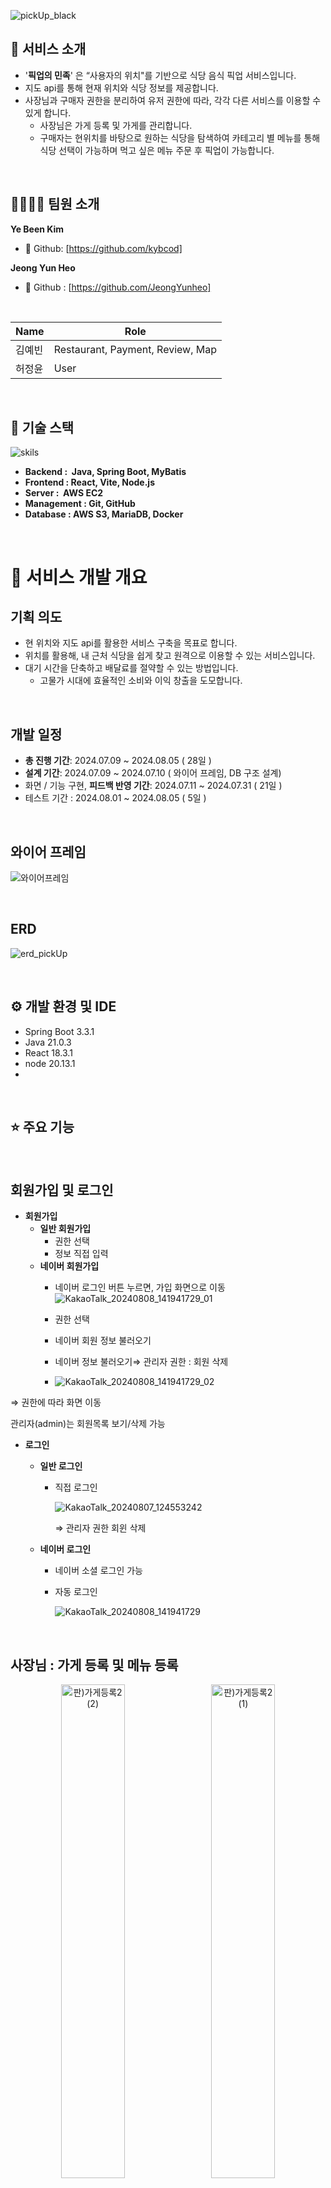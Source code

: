 ![pickUp_black](https://github.com/user-attachments/assets/32da3d3f-c30e-4caa-b634-6169fb4854b6)

## **🌟 서비스 소개**

- '**픽업의 민족**' 은 “사용자의 위치"를 기반으로 식당 음식 픽업 서비스입니다.
- 지도 api를 통해 현재 위치와 식당 정보를 제공합니다.
- 사장님과 구매자 권한을 분리하여 유저 권한에 따라, 각각 다른 서비스를 이용할 수 있게 합니다.
    - 사장님은 가게 등록 및 가게를 관리합니다.
    - 구매자는 현위치를 바탕으로 원하는 식당을 탐색하여 카테고리 별 메뉴를 통해 식당 선택이 가능하며 먹고 싶은 메뉴 주문 후 픽업이 가능합니다.

<br>


## **👨‍👨‍👧‍👦 팀원 소개**

**Ye Been Kim**

- 🐍 Github: [https://github.com/kybcod]

**Jeong Yun Heo**

- 🐴 Github : [https://github.com/JeongYunheo]

<br>

| Name            | Role                | 
| --------------- | ------------------- |
| 김예빈       | Restaurant, Payment, Review, Map     | 
| 허정윤       | User     | 

<br>

## **🔨 기술 스택**
![skils](https://github.com/user-attachments/assets/ba4e7dcb-67d3-46f3-ba9a-03608c8ef886)

- **Backend :  Java, Spring Boot, MyBatis**
- **Frontend : React, Vite, Node.js**
- **Server :  AWS EC2**
- **Management : Git, GitHub**
- **Database : AWS S3, MariaDB, Docker**

<br>


# **📆 서비스 개발 개요**

## 기획 의도

- 현 위치와 지도 api를 활용한 서비스 구축을 목표로 합니다.
- 위치를 활용해, 내 근처 식당을 쉽게 찾고 원격으로 이용할 수 있는 서비스입니다.
- 대기 시간을 단축하고 배달료를 절약할 수 있는 방법입니다.
    - 고물가 시대에 효율적인 소비와 이익 창출을 도모합니다.

<br>

## **개발 일정**

- **총 진행 기간**: 2024.07.09 ~ 2024.08.05 ( 28일 )
- **설계 기간**: 2024.07.09 ~ 2024.07.10 ( 와이어 프레임, DB 구조 설계)
- 화면 / 기능 구현, **피드백 반영 기간**: 2024.07.11 ~ 2024.07.31 ( 21일 )
- 테스트 기간 : 2024.08.01 ~ 2024.08.05 ( 5일 )

<br>

## 와이어 프레임
![와이어프레임](https://github.com/user-attachments/assets/6976331b-2e4f-49b6-8dbd-344db89c7bc4)


<br>

## ERD
![erd_pickUp](https://github.com/user-attachments/assets/500158a6-ba6f-481e-b6c2-72bb7c9dc776)

<br>

## ⚙ 개발 환경 및 IDE

- Spring Boot 3.3.1
- Java 21.0.3
- React 18.3.1
- node 20.13.1
- 
<br>



## **⭐️ 주요 기능**

<br>

## 회원가입 및 로그인

- **회원가입**
    - **일반 회원가입**
        - 권한 선택
        - 정보 직접 입력
    - **네이버 회원가입**
        - 네이버 로그인 버튼 누르면, 가입 화면으로 이동
            ![KakaoTalk_20240808_141941729_01](https://github.com/user-attachments/assets/e0c30cce-1dd2-4e28-8883-7fcd3bb80254)
            
        - 권한 선택
        - 네이버 회원 정보 불러오기
        - 네이버 정보 불러오기⇒ 관리자 권한 : 회원 삭제
        - 
            ![KakaoTalk_20240808_141941729_02](https://github.com/user-attachments/assets/b1495c5e-760c-4c93-a4f5-5037fc33297c)
          
⇒    권한에 따라 화면 이동

  관리자(admin)는 회원목록 보기/삭제 가능

- **로그인**
    - **일반 로그인**
        - 직접 로그인
            
            ![KakaoTalk_20240807_124553242](https://github.com/user-attachments/assets/cc5d5286-c36b-4e63-ad89-885346deda0d)
          
            ⇒  관리자 권한 회윈 삭제
            
    
    - **네이버 로그인**
        - 네이버 소셜 로그인 가능
        - 자동 로그인
            
            ![KakaoTalk_20240808_141941729](https://github.com/user-attachments/assets/fc0842b0-67cd-4c49-9bf2-9a6930c3d1b5)

<br>

## 사장님 : 가게 등록 및 메뉴 등록

<div align="center">
    <img src="https://github.com/user-attachments/assets/b476ff82-6b1a-4345-8f6f-2b0faeaefecd" alt="판)가게등록2 (2)" width="45%" style="margin-right: 10px;">
    <img src="https://github.com/user-attachments/assets/a49b6dda-440c-4d3f-b774-08ba737bdafb" alt="판)가게등록2 (1)" width="45%">
</div>

<br>

- **가게 등록**
    - 사업장 번호, 이름, 전화번호, 주소, 카테고리, 로고 이미지를 입력받아 가게를 등록합니다.
    - 가게 주소를 찾을 때는 다음 우편번호 api를 사용해서 입력받습니다.

<br>

![판)메뉴능록](https://github.com/user-attachments/assets/318b63fa-5ae0-48cd-91db-620144f454dc)

- **메뉴 등록**
    - 메뉴 이미지, 메뉴 명, 메뉴 가격을 입력합니다.
    - 메뉴를 추가 및 삭제할 수 있습니다.

<br>

## 사장님 : 주문확인
<div align="center">
    <img src="https://github.com/user-attachments/assets/c1d2af84-0b12-4f14-a90c-82581e9764ee" alt="판)주문확인" width="45%" style="margin-right: 10px;">
    <img src="https://github.com/user-attachments/assets/b36dcb47-f0db-4689-ad7a-6f32594f06d8b" alt="판)예상소요시간모달" width="45%">
</div>

- 사장님이 주문 내역을 확인하고 처리합니다. 사용자는 주문 목록을 보고 각 주문의 세부사항을 모달을 통해 확인하며, 주문을 접수하거나 픽업 완료 상태로 변경할 수 있습니다.
    - 주문 접수 클릭 시 모달을 띄워 픽업 예상 소요 시간 입력합니다.
    - 주문 내역에서 주문 접수에서 픽업대기 바뀌고 만약 구매자가 픽업을 완료 했다면 픽업 대기 버튼을 눌러 픽업 완료로 바꿔줍니다.

<br>

## 구매자 : 주문하기
<div align="center">
    <img src="https://github.com/user-attachments/assets/e572dfbc-742d-44a1-92ef-ebed41e06dda" alt="구)사용자 메인" width="45%" style="margin-right: 10px;">
    <img src="https://github.com/user-attachments/assets/50bfb2c3-c70d-460f-8432-e8a2ec0f26a4" alt="판)식당리스트" width="45%">
</div>

- 카테고리를 선택하면 해당 카테고리에 맞는 식당 리스트가 보입니다.
- 커스텀 오버레이를 통해 지도에서 마커를 클릭하면 해당 가게에 대한 정보를 보여줍니다.

<br>

![구)메뉴선택 (1)](https://github.com/user-attachments/assets/ae34ba85-845f-4183-9c30-1c7c727048d0)

- **메뉴 선택**
    - 주문하고 싶은 메뉴를 선택하고 취소할 수 있습니다.
    - 장바구니 담기를 누르면 해당 주문 내역이 장바구니에 담깁니다.
    - 주문하기 버튼을 누르면 결제 페이지로 이동합니다.

<br>

<div align="center">
    <img src="https://github.com/user-attachments/assets/fa20ec25-5b21-484e-9efb-f399c0acc8f0" alt="구)주문내역" width="45%" style="margin-right: 10px;">
    <img src="https://github.com/user-attachments/assets/3e52d8ec-0728-4d74-90c0-9bf62c4a80dd" alt="구)리뷰" width="45%">
</div>

- **주문 내역**
    - 주문을 완료하면 “접수 완료” 벳지가 보이며 판매자 측에서 예상 소요 시간이 입력되면  픽업 대기 시간이 나옵니다.
    - 픽업 완료 후에는 리뷰를 작성할 수 있습니다.

<br>

## 🎞 최종산출물
[발표 프로젝트](https://www.canva.com/design/DAGMkHZ--fU/VlJUN6_CcAJgE9evoSL1hg/edit) <br>
[개인 포트폴리오](https://www.canva.com/design/DAGM4elg8eM/58nWWaVhWhak-EBJVJyFCQ/edit)
